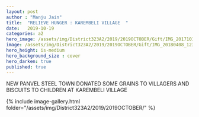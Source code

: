 ```yaml
---
layout: post
author : "Manju Jain"
title:  "RELIEVE HUNGER : KAREMBELI VILLAGE  "
date:   2019-10-19
categories: a2
hero_image: /assets/img/District323A2/2019/2019OCTOBER/Gift/IMG_20171018_162323.jpg
image: /assets/img/District323A2/2019/2019OCTOBER/Gift/IMG_20180408_123253.jpg
hero_height: is-medium
hero_background_size : cover
hero_darken: true
published: true
---
```


NEW PANVEL STEEL TOWN DONATED SOME GRAINS TO VILLAGERS AND BISCUITS TO CHILDREN AT KAREMBELI VILLAGE 


{% include image-gallery.html folder="/assets/img/District323A2/2019/2019OCTOBER/" %}
